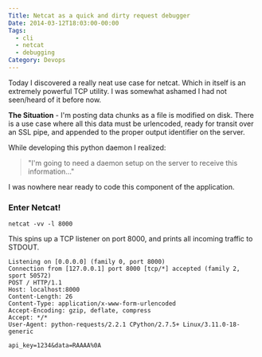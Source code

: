 ```yaml
---
Title: Netcat as a quick and dirty request debugger
Date: 2014-03-12T18:03:00-00:00
Tags:
  - cli
  - netcat
  - debugging
Category: Devops
---
```


Today I discovered a really neat use case for netcat. Which in itself is an extremely powerful TCP utility. I was somewhat ashamed I had not seen/heard of it before now.

**The Situation** - I'm posting data chunks as a file is modified on disk. There is a use case where all this data must be urlencoded, ready for transit over an SSL pipe, and appended to the proper output identifier on the server.

While developing this python daemon I realized:
> "I'm going to need a daemon setup on the server to receive this information..."

I was nowhere near ready to code this component of the application.

### Enter Netcat!

```
netcat -vv -l 8000
```

This spins up a TCP listener on port 8000, and prints all incoming traffic to STDOUT.

```
Listening on [0.0.0.0] (family 0, port 8000)
Connection from [127.0.0.1] port 8000 [tcp/*] accepted (family 2, sport 50572)
POST / HTTP/1.1
Host: localhost:8000
Content-Length: 26
Content-Type: application/x-www-form-urlencoded
Accept-Encoding: gzip, deflate, compress
Accept: */*
User-Agent: python-requests/2.2.1 CPython/2.7.5+ Linux/3.11.0-18-generic

api_key=1234&data=RAAAA%0A

```
